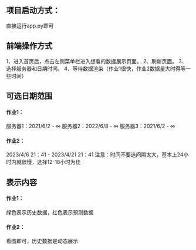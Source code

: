 ## 项目启动方式：
直接运行app.py即可

## 前端操作方式
1、进入首页后，点击左侧菜单栏进入想看的数据展示页面。
2、刷新页面。
3、选择服务器和日期时间。
4、等待数据渲染（作业1很快，作业2数据量大时得等一些时间）

## 可选日期范围
#### 作业1：
服务器1：2021/6/2 - ∞
服务器2：2022/6/8 - ∞
服务器3：2021/6/2 - ∞

#### 作业2：
2023/4/6 21：41 - 2023/4/21 21：41
注意：时间不要选间隔太大，基本上24小时内就很慢，选择12-18小时为佳

## 表示内容
#### 作业1：
绿色表示历史数据，红色表示预测数据

#### 作业2：
看图即可，历史数据是动态展示